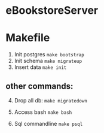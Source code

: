 # eBookstoreServer

# Makefile

1. Init postgres
  ```make bootstrap```
2. Init schema 
  ```make migrateup```
3. Insert data
  ```make init```

## other commands:

4. Drop all db:
  ```make migratedown```

5. Access bash
  ```make bash```
6. Sql commandline
  ```make psql```

